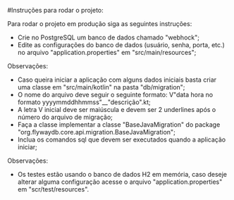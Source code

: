 #Instruções para rodar o projeto:

Para rodar o projeto em produção siga as seguintes instruções:

* Crie no PostgreSQL um banco de dados chamado "webhock";
* Edite as configurações do banco de dados (usuário, senha, porta, etc.) no arquivo "application.properties" em "src/main/resources";

Observações:

* Caso queira iniciar a aplicação com alguns dados iniciais basta criar uma classe em "src/main/kotlin" na pasta "db/migration";
* O nome do arquivo deve seguir o seguinte formato: V"data hora no formato yyyymmddhhmmss"__"descrição".kt;
* A letra V inicial deve ser maiúscula e devem ser 2 underlines após o número do arquivo de migração;
* Faça a classe implementar a classe "BaseJavaMigration" do package "org.flywaydb.core.api.migration.BaseJavaMigration";
* Inclua os comandos sql que devem ser executados quando a aplicação iniciar;

Observações:

* Os testes estão usando o banco de dados H2 em memória, caso deseje alterar alguma configuração acesse o arquivo "application.properties" em "scr/test/resources".
